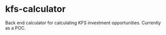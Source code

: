 # kfs-calculator
Back end calculator for calculating KFS investment opportunities. Currently as a POC.
